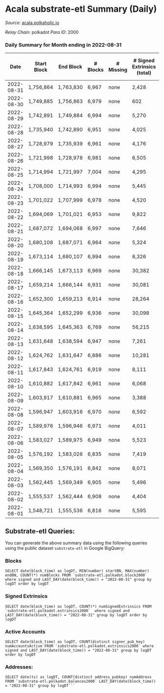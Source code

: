 # Acala substrate-etl Summary (Daily)

_Source_: [acala.polkaholic.io](https://acala.polkaholic.io)

*Relay Chain*: polkadot
*Para ID*: 2000



### Daily Summary for Month ending in 2022-08-31


| Date | Start Block | End Block | # Blocks | # Missing | # Signed Extrinsics (total) | # Active Accounts | # Addresses with Balances | # Events | # Transfers | # XCM Transfers In | # XCM Transfers Out |
| ---- | ----------- | --------- | -------- | --------- | --------------------------- | ----------------- | ------------------------- | -------- | ----------- | ------------------ | ------------------- |
| 2022-08-31 | 1,756,864 | 1,763,830 | 6,967 | none | 2,428 | 261 | 161,657 | 30,270 | 2,001 ($67,355.96) | 11 ($2,923.49) | 1 ($30,732.10) |
| 2022-08-30 | 1,749,885 | 1,756,863 | 6,979 | none | 602 | 282 | 161,638 | 17,494 | 169 ($77,914.64) | 10 ($2,306.98) | 1 ($4,383.31) |
| 2022-08-29 | 1,742,891 | 1,749,884 | 6,994 | none | 5,270 | 331 | 161,606 | 43,622 | 1,535 ($174,078) | 12 ($821.68) | 1 ($20,260.74) |
| 2022-08-28 | 1,735,940 | 1,742,890 | 6,951 | none | 4,025 | 274 | 161,580 | 34,468 | 99 ($132,508) | 12 ($91,492.82) | 1 ($1,119.86) |
| 2022-08-27 | 1,728,979 | 1,735,939 | 6,961 | none | 4,176 | 277 | 161,564 | 35,283 | 130 ($803,127) | 9 ($486.10) | 1 ($6,245.18) |
| 2022-08-26 | 1,721,998 | 1,728,978 | 6,981 | none | 6,505 | 313 | 161,543 | 51,804 | 2,497 ($175,276) | 20 ($316.24) | 1 ($12,060.02) |
| 2022-08-25 | 1,714,994 | 1,721,997 | 7,004 | none | 4,295 | 336 | 161,507 | 36,182 | 141 ($165,490) | 11 ($13,280.95) | 1 ($50,386.43) |
| 2022-08-24 | 1,708,000 | 1,714,993 | 6,994 | none | 5,445 | 408 | 161,465 | 43,927 | 1,207 ($72,432.13) | 8 ($2,493.55) | 1 ($91.83) |
| 2022-08-23 | 1,701,022 | 1,707,999 | 6,978 | none | 4,520 | 445 | 161,431 | 37,502 | 240 ($310,622) | 12 ($1,339.68) | 1 ($63.75) |
| 2022-08-22 | 1,694,069 | 1,701,021 | 6,953 | none | 9,822 | 455 | 161,405 | 69,001 | 2,670 ($4,274,593) | 20 ($16,353.90) | 1 ($28,813.71) |
| 2022-08-21 | 1,687,072 | 1,694,068 | 6,997 | none | 7,646 | 401 | 161,353 | 53,731 | 208 ($10,245,296,346) | 34 ($3,824.93) | 1 ($4,750.53) |
| 2022-08-20 | 1,680,108 | 1,687,071 | 6,964 | none | 5,324 | 644 | 161,318 | 42,453 | 205 ($378,259) | 61 ($33,036.28) | 1 ($604.38) |
| 2022-08-19 | 1,673,114 | 1,680,107 | 6,994 | none | 8,326 | 846 | 161,262 | 62,547 | 329 ($1,626,234) | 118 ($45,016.67) | 1 ($251.60) |
| 2022-08-18 | 1,666,145 | 1,673,113 | 6,969 | none | 30,382 | 1,006 | 161,171 | 189,877 | 181 ($187,762) | 87 ($20,179.08) | 1 ($567.73) |
| 2022-08-17 | 1,659,214 | 1,666,144 | 6,931 | none | 30,081 | 1,362 | 161,096 | 180,213 | 2,245 ($738,038) | 137 ($42,685.90) | 1 ($460.68) |
| 2022-08-16 | 1,652,300 | 1,659,213 | 6,914 | none | 28,264 | 2,013 | 160,973 | 214,799 | 411 ($1,815,140) | 268 ($247,209) | 1 ($2,107.12) |
| 2022-08-15 | 1,645,364 | 1,652,299 | 6,936 | none | 30,098 | 3,000 | 160,791 | 261,421 | 7,008 ($3,014,454) | 414 ($428,694) | 2 ($5,775.71) |
| 2022-08-14 | 1,638,595 | 1,645,363 | 6,769 | none | 56,215 | 4,557 | 160,449 | 457,695 | 24,273 ($6,538,148,678) | 1,455 ($2,005,891) | 212 ($6,877,635) |
| 2022-08-13 | 1,631,648 | 1,638,594 | 6,947 | none | 7,261 | 3,105 | 159,394 | 137,131 | 19,782 ($6,187,793) | 404 ($568,159) | 294 ($635,903) |
| 2022-08-12 | 1,624,762 | 1,631,647 | 6,886 | none | 10,281 | 2,696 | 161,279 | 156,578 | 21,328 ($3,765,471) | 446 ($219,723) | 333 ($243,737) |
| 2022-08-11 | 1,617,843 | 1,624,761 | 6,919 | none | 8,111 | 1,697 | 162,568 | 140,573 | 21,088 ($4,415,180) | 472 ($326,941) | 389 ($532,196) |
| 2022-08-10 | 1,610,882 | 1,617,842 | 6,961 | none | 6,068 | 1,076 | 162,441 | 121,021 | 18,766 ($5,286,569) | 507 ($1,017,654) | 532 ($1,230,008) |
| 2022-08-09 | 1,603,917 | 1,610,881 | 6,965 | none | 3,388 | 942 | 162,301 | 95,889 | 15,308 ($4,591,249) | 251 ($409,627) | 143 ($413,115) |
| 2022-08-08 | 1,596,947 | 1,603,916 | 6,970 | none | 6,592 | 1,132 | 162,193 | 121,196 | 18,919 ($3,675,574) | 234 ($112,907) | 137 ($91,716.90) |
| 2022-08-07 | 1,589,976 | 1,596,946 | 6,971 | none | 4,011 | 1,184 | 162,069 | 101,148 | 16,208 ($4,587,320) | 227 ($184,767) | 149 ($191,541) |
| 2022-08-06 | 1,583,027 | 1,589,975 | 6,949 | none | 5,523 | 1,310 | 161,950 | 115,805 | 18,359 ($5,219,492) | 295 ($690,714) | 183 ($662,652) |
| 2022-08-05 | 1,576,192 | 1,583,026 | 6,835 | none | 7,419 | 1,825 | 161,797 | 129,363 | 20,111 ($3,319,927) | 313 ($272,290) | 160 ($283,309) |
| 2022-08-04 | 1,569,350 | 1,576,191 | 6,842 | none | 8,071 | 3,467 | 161,620 | 126,198 | 16,395 ($6,285,385) | 291 ($365,360) | 116 ($254,173) |
| 2022-08-03 | 1,562,445 | 1,569,349 | 6,905 | none | 5,496 | 1,031 | 161,451 | 101,400 | 12,888 ($3,833,873) | 241 ($180,392) | 70 ($285,722) |
| 2022-08-02 | 1,555,537 | 1,562,444 | 6,908 | none | 4,404 | 964 | 161,338 | 94,644 | 11,802 ($4,314,239) | 274 ($626,628) | 164 ($516,781) |
| 2022-08-01 | 1,548,721 | 1,555,536 | 6,816 | none | 5,595 | 969 | 161,229 | 101,155 | 13,112 ($3,114,587) | 143 ($240,396) | 108 ($250,735) |

## Substrate-etl Queries:
You can generate the above summary data using the following queries using the public dataset `substrate-etl` in Google BigQuery:


### Blocks
```
SELECT date(block_time) as logDT, MIN(number) startBN, MAX(number) endBN, COUNT(*) numBlocks FROM `substrate-etl.polkadot.block2000`  where signed and LAST_DAY(date(block_time)) = "2022-08-31" group by logDT order by logDT
```


### Signed Extrinsics
```
SELECT date(block_time) as logDT, COUNT(*) numSignedExtrinsics FROM `substrate-etl.polkadot.extrinsics2000`  where signed and LAST_DAY(date(block_time)) = "2022-08-31" group by logDT order by logDT
```


### Active Accounts
```
SELECT date(block_time) as logDT, COUNT(distinct signer_pub_key) numAccountsActive FROM `substrate-etl.polkadot.extrinsics2000` where signed and LAST_DAY(date(block_time)) = "2022-08-31" group by logDT order by logDT
```


### Addresses:
```
SELECT date(ts) as logDT, COUNT(distinct address_pubkey) numAddress FROM `substrate-etl.polkadot.balances2000` LAST_DAY(date(block_time)) = "2022-08-31" group by logDT```

